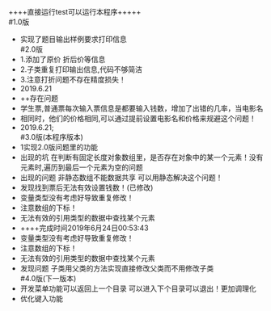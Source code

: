 ++++直接运行test可以运行本程序+++++<br>
#1.0版
 + 实现了题目输出样例要求打印信息<br>
#2.0版
 + 1.添加了原价 折后价等信息
 + 2.子类重复打印输出信息,代码不够简洁
 + 3.注意打折问题不存在精度损失！
 + 2019.6.21
 + ++存在问题
 + 学生票,普通票每次输入票信息是都要输入钱数，增加了出错的几率，当电影名
 +  相同时，他们的价格相同,可以通过提前设置电影名和价格来规避这个问题！
 +  2019.6.21;<br>
#3.0版(本程序版本)
 +  1实现2.0版问题里的功能
 +   出现的坑 在判断有固定长度对象数组里，是否存在对象中的某一个元素！没有元素时,遍历到最后一个元素为空的问题
 +  出现的问题 非静态数组不能数据共享 可以用静态解决这个问题！
 +  发现找到票后无法有效设置钱数！(已修改)
 +  变量类型没有考虑好导致重复修改！
 +  注意数组的下标！
 +  无法有效的引用类型的数据中查找某个元素
 +    ++++完成时间2019年6月24日00:53:43
 +  变量类型没有考虑好导致重复修改！
 +  注意数组的下标！
 +  无法有效的引用类型的数据中查找某个元素
 +  发现问题 子类用父类的方法实现直接修改父类而不用修改子类<br>
#4.0版(下一版本)
 +  开发菜单功能可以返回上一个目录 可以进入下个目录可以退出！更加调理化
 +  优化键入功能 